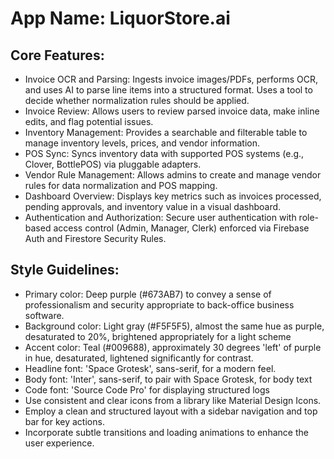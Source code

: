 # **App Name**: LiquorStore.ai

## Core Features:

- Invoice OCR and Parsing: Ingests invoice images/PDFs, performs OCR, and uses AI to parse line items into a structured format. Uses a tool to decide whether normalization rules should be applied.
- Invoice Review: Allows users to review parsed invoice data, make inline edits, and flag potential issues.
- Inventory Management: Provides a searchable and filterable table to manage inventory levels, prices, and vendor information.
- POS Sync: Syncs inventory data with supported POS systems (e.g., Clover, BottlePOS) via pluggable adapters.
- Vendor Rule Management: Allows admins to create and manage vendor rules for data normalization and POS mapping.
- Dashboard Overview: Displays key metrics such as invoices processed, pending approvals, and inventory value in a visual dashboard.
- Authentication and Authorization: Secure user authentication with role-based access control (Admin, Manager, Clerk) enforced via Firebase Auth and Firestore Security Rules.

## Style Guidelines:

- Primary color: Deep purple (#673AB7) to convey a sense of professionalism and security appropriate to back-office business software.
- Background color: Light gray (#F5F5F5), almost the same hue as purple, desaturated to 20%, brightened appropriately for a light scheme
- Accent color: Teal (#009688), approximately 30 degrees 'left' of purple in hue, desaturated, lightened significantly for contrast.
- Headline font: 'Space Grotesk', sans-serif, for a modern feel.
- Body font: 'Inter', sans-serif, to pair with Space Grotesk, for body text
- Code font: 'Source Code Pro' for displaying structured logs
- Use consistent and clear icons from a library like Material Design Icons.
- Employ a clean and structured layout with a sidebar navigation and top bar for key actions.
- Incorporate subtle transitions and loading animations to enhance the user experience.